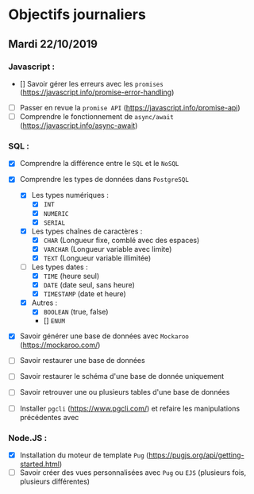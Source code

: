 # Objectifs journaliers

## Mardi 22/10/2019


### Javascript : 

* [] Savoir gérer les erreurs avec les `promises` (https://javascript.info/promise-error-handling)
* [ ] Passer en revue la `promise API` (https://javascript.info/promise-api)
* [ ] Comprendre le fonctionnement de `async/await` (https://javascript.info/async-await)

### SQL :

* [x] Comprendre la différence entre le `SQL` et le `NoSQL`

* [x] Comprendre les types de données dans `PostgreSQL`
  * [x] Les types numériques :
    * [x] `INT`
    * [X] `NUMERIC`
    * [x] `SERIAL`
  * [x] Les types chaînes de caractères :
    * [x] `CHAR`    (Longueur fixe, comblé avec des espaces)
    * [X] `VARCHAR` (Longueur variable avec limite)
    * [x] `TEXT`    (Longueur variable illimitée)
  * [ ] Les types dates : 
    * [X] `TIME`      (heure seul)
    * [X] `DATE`      (date seul, sans heure)
    * [x] `TIMESTAMP` (date et heure)
  * [x] Autres :
    * [X] `BOOLEAN` (true, false)
    * [] `ENUM`

* [x] Savoir générer une base de données avec `Mockaroo` (https://mockaroo.com/)
* [ ] Savoir restaurer une base de données
* [ ] Savoir restaurer le schéma d'une base de donnée uniquement
* [ ] Savoir retrouver une ou plusieurs tables d'une base de données
* [ ] Installer `pgcli` (https://www.pgcli.com/) et refaire les manipulations précédentes avec

### Node.JS : 

* [x] Installation du moteur de template `Pug` (https://pugjs.org/api/getting-started.html)
* [ ] Savoir créer des vues personnalisées avec `Pug` ou `EJS` (plusieurs fois, plusieurs différentes)
